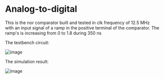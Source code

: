 # Analog-to-digital
This is the nor comparator built and tested in clk frequency of 12.5 MHz 
with an input signal of a ramp in the positive terminal of the comparator.
The ramp's is increasing from 0 to 1.8 during 350 ns

The testbench circuit:

![image](https://user-images.githubusercontent.com/83517256/116795395-df3c6d00-aad4-11eb-8ebf-924b1e10389f.png)

The simulation result:

![image](https://user-images.githubusercontent.com/83517256/116795363-ba47fa00-aad4-11eb-943a-c2bf11ce784f.png)

